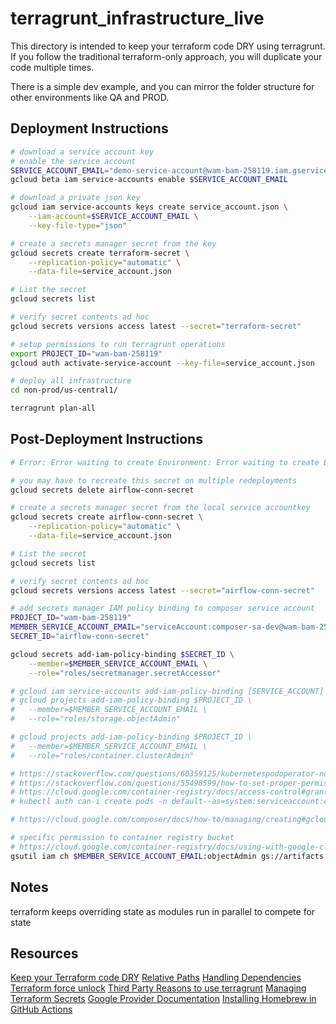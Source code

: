 # terragrunt_infrastructure_live

This directory is intended to keep your terraform code DRY using terragrunt. If you follow the traditional terraform-only approach, you will duplicate your code multiple times.

There is a simple dev example, and you can mirror the folder structure for other environments like QA and PROD.

## Deployment Instructions

```bash
# download a service account key
# enable the service account
SERVICE_ACCOUNT_EMAIL="demo-service-account@wam-bam-258119.iam.gserviceaccount.com"
gcloud beta iam service-accounts enable $SERVICE_ACCOUNT_EMAIL

# download a private json key
gcloud iam service-accounts keys create service_account.json \
    --iam-account=$SERVICE_ACCOUNT_EMAIL \
    --key-file-type="json"

# create a secrets manager secret from the key
gcloud secrets create terraform-secret \
    --replication-policy="automatic" \
    --data-file=service_account.json

# List the secret
gcloud secrets list

# verify secret contents ad hoc
gcloud secrets versions access latest --secret="terraform-secret"

# setup permissions to run terragrunt operations
export PROJECT_ID="wam-bam-258119"
gcloud auth activate-service-account --key-file=service_account.json

# deploy all infrastructure
cd non-prod/us-central1/

terragrunt plan-all

```

## Post-Deployment Instructions

```bash
# Error: Error waiting to create Environment: Error waiting to create Environment: Error waiting for Creating Environment: error while retrieving operation: Get "https://composer.googleapis.com/v1beta1/projects/wam-bam-258119/locations/us-central1/operations/de094856-fea7-4ac4-824f-691b6cb42838?alt=json&prettyPrint=false": EOF. An initial environment was or is still being created, and clean up failed with error: Getting creation operation state failed while waiting for environment to finish creating, but environment seems to still be in 'CREATING' state. Wait for operation to finish and either manually delete environment or import "projects/wam-bam-258119/locations/us-central1/environments/dev-composer" into your state.

# you may have to recreate this secret on multiple redeployments
gcloud secrets delete airflow-conn-secret

# create a secrets manager secret from the local service accountkey
gcloud secrets create airflow-conn-secret \
    --replication-policy="automatic" \
    --data-file=service_account.json

# List the secret
gcloud secrets list

# verify secret contents ad hoc
gcloud secrets versions access latest --secret="airflow-conn-secret"

# add secrets manager IAM policy binding to composer service account
PROJECT_ID="wam-bam-258119"
MEMBER_SERVICE_ACCOUNT_EMAIL="serviceAccount:composer-sa-dev@wam-bam-258119.iam.gserviceaccount.com"
SECRET_ID="airflow-conn-secret"

gcloud secrets add-iam-policy-binding $SECRET_ID \
    --member=$MEMBER_SERVICE_ACCOUNT_EMAIL \
    --role="roles/secretmanager.secretAccessor"

# gcloud iam service-accounts add-iam-policy-binding [SERVICE_ACCOUNT] --member [MEMBER_EMAIL] --role roles/iam.serviceAccountUser
# gcloud projects add-iam-policy-binding $PROJECT_ID \
#   --member=$MEMBER_SERVICE_ACCOUNT_EMAIL \
#   --role="roles/storage.objectAdmin"

# gcloud projects add-iam-policy-binding $PROJECT_ID \
#   --member=$MEMBER_SERVICE_ACCOUNT_EMAIL \
#   --role="roles/container.clusterAdmin"

# https://stackoverflow.com/questions/60359125/kubernetespodoperator-not-recognizing-the-service-account-name
# https://stackoverflow.com/questions/55498599/how-to-set-proper-permissions-to-run-kubernetespodoperator-in-cloud-composer
# https://cloud.google.com/container-registry/docs/access-control#grant
# kubectl auth can-i create pods -n default--as=system:serviceaccount:composer-1-11-2-airflow-1-10-9-de094856:default

# https://cloud.google.com/composer/docs/how-to/managing/creating#gcloud

# specific permission to container registry bucket
# https://cloud.google.com/container-registry/docs/using-with-google-cloud-platform#gke-permissions
gsutil iam ch $MEMBER_SERVICE_ACCOUNT_EMAIL:objectAdmin gs://artifacts.wam-bam-258119.appspot.com/

```

## Notes

terraform keeps overriding state as modules run in parallel to compete for state

## Resources

[Keep your Terraform code DRY](https://terragrunt.gruntwork.io/docs/features/keep-your-terraform-code-dry/)
[Relative Paths](https://community.gruntwork.io/t/relative-paths-in-terragrunt-modules/144/6)
[Handling Dependencies](https://community.gruntwork.io/t/handling-dependencies/315/2)
[Terraform force unlock](https://www.terraform.io/docs/commands/force-unlock.html)
[Third Party Reasons to use terragrunt](https://transcend.io/blog/why-we-use-terragrunt)
[Managing Terraform Secrets](https://blog.gruntwork.io/a-comprehensive-guide-to-managing-secrets-in-your-terraform-code-1d586955ace1)
[Google Provider Documentation](https://www.terraform.io/docs/providers/google/guides/provider_reference.html#full-reference)
[Installing Homebrew in GitHub Actions](https://github.community/t/installing-homebrew-on-linux/17994)
